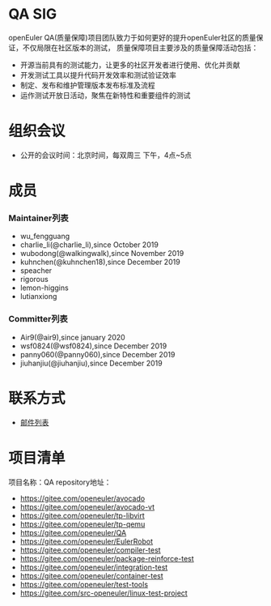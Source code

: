 
# QA SIG
openEuler QA(质量保障)项目团队致力于如何更好的提升openEuler社区的质量保证，不仅局限在社区版本的测试，
质量保障项目主要涉及的质量保障活动包括：
- 开源当前具有的测试能力，让更多的社区开发者进行使用、优化并贡献
- 开发测试工具以提升代码开发效率和测试验证效率
- 制定、发布和维护管理版本发布标准及流程
- 运作测试开放日活动，聚焦在新特性和重要组件的测试

# 组织会议
- 公开的会议时间：北京时间，每双周三 下午，4点~5点

# 成员
### Maintainer列表
- wu_fengguang
- charlie_li(@charlie_li),since October 2019
- wubodong(@walkingwalk),since November 2019
- kuhnchen(@kuhnchen18),since December 2019
- speacher
- rigorous
- lemon-higgins
- lutianxiong

### Committer列表
- Air9(@air9),since january 2020
- wsf0824(@wsf0824),since December 2019
- panny060(@panny060),since December 2019
- jiuhanjiu(@jiuhanjiu),since December 2019

# 联系方式
- [邮件列表](qa@openeuler.org)

# 项目清单

项目名称：QA
repository地址：
  - https://gitee.com/openeuler/avocado
  - https://gitee.com/openeuler/avocado-vt
  - https://gitee.com/openeuler/tp-libvirt
  - https://gitee.com/openeuler/tp-qemu
  - https://gitee.com/openeuler/QA
  - https://gitee.com/openeuler/EulerRobot
  - https://gitee.com/openeuler/compiler-test
  - https://gitee.com/openeuler/package-reinforce-test
  - https://gitee.com/openeuler/integration-test
  - https://gitee.com/openeuler/container-test
  - https://gitee.com/openeuler/test-tools
  - https://gitee.com/src-openeuler/linux-test-project
